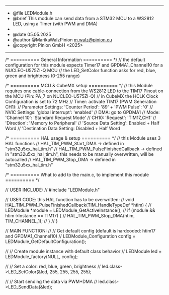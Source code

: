   ******************************************************************************
  * @file        LEDModule.h
  * @brief       This module can send data from a STM32 MCU to a WS2812 LED, using a Timer (with PWM and DMA)
  *
  * @date        05.05.2025
  * @author      @MarikaWalzPinion m.walz@pinion.eu
  * @copyright   Pinion GmbH <2025>
  ******************************************************************************

/* ========== General Information ========== */
// the default configuration for this module expects Timer17 and GPDMA1_Channel10 for a NUCLEO-U575ZI-Q MCU
// the LED_SetColor function asks for red, blue, green and brightness (0-255 range)


/* ========== MCU & CubeMX setup ========== */
// this Module requires one cable-connection from the WS2812 LED to the TIM17 Pinout on the MCU (Pin: PA_7 on NUCLEO-U575ZI-Q)
// in CubeMX the HCLK Clock Configuration is set to 72 MHz
// Timer: activate TIM17 (PWM Generation CH1): 
//        Parameter Settings: 'Counter Period': '89' + 'PWM Pulse': '0' 
//        NVIC Settings: 'global interrupt': 'enabled'
// DMA: go to GPDMA1
//      Mode: 'Channel 10': 'Standard Request Mode'
//      CH10: 'Request': 'TIM17_CH1'
//            'Direction': 'Memory to Peripheral'
//            'Source Data Setting': Enabled + Half Word 
//            'Destination Data Setting: Disabled + Half Word


/* ========== HAL usage & setup ========== */
// this Module uses 3 HAL functions
// HAL_TIM_PWM_Start_DMA                -> defined in "stm32u5xx_hal_tim.h"
// HAL_TIM_PWM_PulseFinishedCallback    -> defined in "stm32u5xx_hal_tim.h", this needs to be manually overwritten, will be autocalled
// HAL_TIM_PWM_Stop_DMA                 -> defined in "stm32u5xx_hal_tim.h"


/* ========== What to add to the main.c, to implement this module ========== */

// USER INCLUDE:
// #include "LEDModule.h"

// USER CODE: this HAL function has to be overwritten:
// void HAL_TIM_PWM_PulseFinishedCallback(TIM_HandleTypeDef *htim) {
//   LEDModule *module = LEDModule_GetActiveInstance();
//   if (module && htim->Instance == TIM17) {
//       HAL_TIM_PWM_Stop_DMA(htim, TIM_CHANNEL_1);
//   }
// }

// MAIN FUNCTION:
// // Get default config (default is hardcoded: htim17 and GPDMA1_Channel10)
// LEDModule_Configuration config = LEDModule_GetDefaultConfiguration();

// // Create module instance with default class behavior
// LEDModule led = LEDModule_factory(NULL, config);

// // Set a color: red, blue, green, brightness
// led.class->LED_SetColor(&led, 255, 255, 255, 255);

// // Start sending the data via PWM+DMA
// led.class->LED_SendData(&led);
